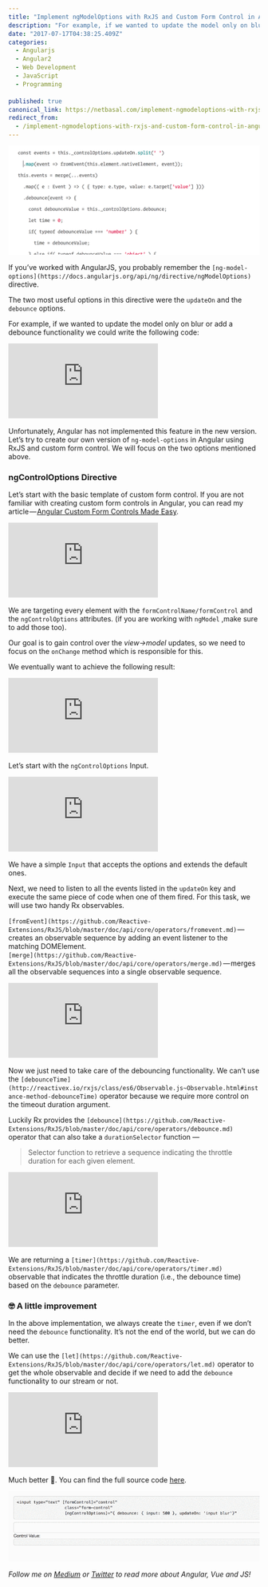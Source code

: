 ```yaml
---
title: "Implement ngModelOptions with RxJS and Custom Form Control in Angular"
description: "For example, if we wanted to update the model only on blur or add a debounce functionality we could write the following code: Unfortunately, Angular has not implemented this feature in the new…"
date: "2017-07-17T04:38:25.409Z"
categories: 
  - Angularjs
  - Angular2
  - Web Development
  - JavaScript
  - Programming

published: true
canonical_link: https://netbasal.com/implement-ngmodeloptions-with-rxjs-and-custom-form-control-in-angular-4aa3bf96ab6
redirect_from:
  - /implement-ngmodeloptions-with-rxjs-and-custom-form-control-in-angular-4aa3bf96ab6
---
```


![](./asset-1.png)

If you’ve worked with AngularJS, you probably remember the `[ng-model-options](https://docs.angularjs.org/api/ng/directive/ngModelOptions)` directive.

The two most useful options in this directive were the `updateOn` and the `debounce` options.

For example, if we wanted to update the model only on blur or add a debounce functionality we could write the following code:

<Embed src="https://gist.github.com/NetanelBasal/a9afb30b36e5553771cf185f298b8506.js" aspectRatio={0.357} caption="" />

Unfortunately, Angular has not implemented this feature in the new version. Let’s try to create our own version of `ng-model-options` in Angular using RxJS and custom form control. We will focus on the two options mentioned above.

### ngControlOptions Directive

Let’s start with the basic template of custom form control. If you are not familiar with creating custom form controls in Angular, you can read my article — [Angular Custom Form Controls Made Easy](https://netbasal.com/angular-custom-form-controls-made-easy-4f963341c8e2).

<Embed src="https://gist.github.com/NetanelBasal/7d7f80dd63af526f5cc273a02613440f.js" aspectRatio={0.357} caption="" />

We are targeting every element with the `formControlName/formControl` and the `ngControlOptions` attributes. (if you are working with `ngModel` ,make sure to add those too).

Our goal is to gain control over the _view->model_ updates, so we need to focus on the `onChange` method which is responsible for this.

We eventually want to achieve the following result:

<Embed src="https://gist.github.com/NetanelBasal/229c95d917d19638e5e365d55c6212d3.js" aspectRatio={0.357} caption="" />

Let’s start with the `ngControlOptions` Input.

<Embed src="https://gist.github.com/NetanelBasal/a38a5514854959e6eac015faa050a40f.js" aspectRatio={0.357} caption="" />

We have a simple `Input` that accepts the options and extends the default ones.

Next, we need to listen to all the events listed in the `updateOn` key and execute the same piece of code when one of them fired. For this task, we will use two handy Rx observables.

`[fromEvent](https://github.com/Reactive-Extensions/RxJS/blob/master/doc/api/core/operators/fromevent.md)` — creates an observable sequence by adding an event listener to the matching DOMElement.  
`[merge](https://github.com/Reactive-Extensions/RxJS/blob/master/doc/api/core/operators/merge.md)` — merges all the observable sequences into a single observable sequence.

<Embed src="https://gist.github.com/NetanelBasal/4ecd2f4fd5534f2f920c0f77918b4294.js" aspectRatio={0.357} caption="" />

Now we just need to take care of the debouncing functionality. We can’t use the `[debounceTime](http://reactivex.io/rxjs/class/es6/Observable.js~Observable.html#instance-method-debounceTime)` operator because we require more control on the timeout duration argument.

Luckily Rx provides the `[debounce](https://github.com/Reactive-Extensions/RxJS/blob/master/doc/api/core/operators/debounce.md)` operator that can also take a `durationSelector` function —

> Selector function to retrieve a sequence indicating the throttle duration for each given element.

<Embed src="https://gist.github.com/NetanelBasal/4fd8f0391102f0073abd7e84b38a7ea3.js" aspectRatio={0.357} caption="" />

We are returning a `[timer](https://github.com/Reactive-Extensions/RxJS/blob/master/doc/api/core/operators/timer.md)` observable that indicates the throttle duration (i.e., the debounce time) based on the `debounce` parameter.

### 🤓 A little improvement

In the above implementation, we always create the `timer`, even if we don’t need the `debounce` functionality. It’s not the end of the world, but we can do better.

We can use the `[let](https://github.com/Reactive-Extensions/RxJS/blob/master/doc/api/core/operators/let.md)` operator to get the whole observable and decide if we need to add the `debounce` functionality to our stream or not.

<Embed src="https://gist.github.com/NetanelBasal/949b19ef99e47c7d0f107636fd726b15.js" aspectRatio={0.357} caption="" />

Much better 💪. You can find the full source code [here](https://gist.github.com/NetanelBasal/8f5dc9fe717929e75e344bf59a163c97).

![](./asset-2.gif)

_Follow me on_ [_Medium_](https://medium.com/@NetanelBasal/) _or_ [_Twitter_](https://twitter.com/NetanelBasal) _to read more about Angular, Vue and JS!_

